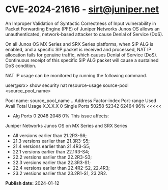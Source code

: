 # CVE-2024-21616 - sirt@juniper.net


An Improper Validation of Syntactic Correctness of Input vulnerability in Packet Forwarding Engine (PFE) of Juniper Networks Junos OS allows an unauthenticated, network-based attacker to cause Denial of Service (DoS).

On all Junos OS MX Series and SRX Series platforms, when SIP ALG is enabled, and a specific SIP packet is received and processed, NAT IP allocation fails for genuine traffic, which causes Denial of Service (DoS). Continuous receipt of this specific SIP ALG packet will cause a sustained DoS condition.

NAT IP usage can be monitored by running the following command.

user@srx> show security nat resource-usage source-pool <source_pool_name>


Pool name: source_pool_name
..
Address Factor-index Port-range Used Avail Total Usage
X.X.X.X
0 Single Ports 50258 52342 62464 96% <<<<<
- Alg Ports 0 2048 2048 0%
This issue affects:

Juniper Networks Junos OS on MX Series and SRX Series



  *  All versions earlier than 21.2R3-S6;
  *  21.3 versions earlier than 21.3R3-S5;
  *  21.4 versions earlier than 21.4R3-S5;
  *  22.1 versions earlier than 22.1R3-S4;
  *  22.2 versions earlier than 22.2R3-S3;
  *  22.3 versions earlier than 22.3R3-S1;
  *  22.4 versions earlier than 22.4R2-S2, 22.4R3;
  *  23.2 versions earlier than 23.2R1-S1, 23.2R2.








**Publish date:** 2024-01-12
